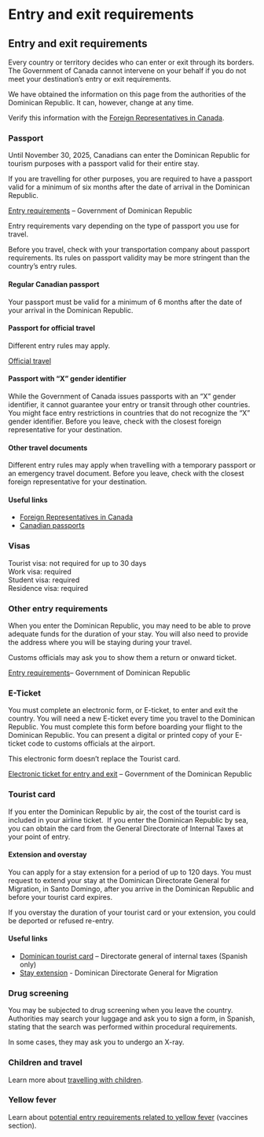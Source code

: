 # Entry and exit requirements

## Entry and exit requirements

Every country or territory decides who can enter or exit through its borders. The Government of Canada cannot intervene on your behalf if you do not meet your destination’s entry or exit requirements.

We have obtained the information on this page from the authorities of the Dominican Republic. It can, however, change at any time.

Verify this information with the [Foreign Representatives in Canada](https://www.international.gc.ca/protocol-protocole/reps.aspx?lang=eng).

### Passport

Until November 30, 2025, Canadians can enter the Dominican Republic for tourism purposes with a passport valid for their entire stay.

If you are travelling for other purposes, you are required to have a passport valid for a minimum of six months after the date of arrival in the Dominican Republic.

[Entry requirements](https://www.godominicanrepublic.com/travel/entry-requirements/) – Government of Dominican Republic

Entry requirements vary depending on the type of passport you use for travel.

Before you travel, check with your transportation company about passport requirements. Its rules on passport validity may be more stringent than the country’s entry rules.

#### Regular Canadian passport

Your passport must be valid for a minimum of 6 months after the date of your arrival in the Dominican Republic.

#### Passport for official travel

Different entry rules may apply.

[Official travel](https://www.canada.ca/en/immigration-refugees-citizenship/services/canadian-passports/official-travel.html)

#### Passport with “X” gender identifier

While the Government of Canada issues passports with an “X” gender identifier, it cannot guarantee your entry or transit through other countries. You might face entry restrictions in countries that do not recognize the “X” gender identifier. Before you leave, check with the closest foreign representative for your destination.

#### Other travel documents

Different entry rules may apply when travelling with a temporary passport or an emergency travel document. Before you leave, check with the closest foreign representative for your destination.

#### Useful links

* [Foreign Representatives in Canada](https://www.international.gc.ca/protocol-protocole/reps.aspx?lang=eng)
* [Canadian passports](http://www.canada.ca/passport)

### Visas

Tourist visa: not required for up to 30 days  
 Work visa: required  
 Student visa: required  
 Residence visa: required

### Other entry requirements

When you enter the Dominican Republic, you may need to be able to prove adequate funds for the duration of your stay. You will also need to provide the address where you will be staying during your travel.

Customs officials may ask you to show them a return or onward ticket.

[Entry requirements](https://www.godominicanrepublic.com/travel/entry-requirements/)– Government of Dominican Republic

### E-Ticket

You must complete an electronic form, or E-ticket, to enter and exit the country. You will need a new E-ticket every time you travel to the Dominican Republic. You must complete this form before boarding your flight to the Dominican Republic. You can present a digital or printed copy of your E-ticket code to customs officials at the airport.

This electronic form doesn’t replace the Tourist card.

[Electronic ticket for entry and exit](https://eticket.migracion.gob.do/) – Government of the Dominican Republic

### Tourist card

If you enter the Dominican Republic by air, the cost of the tourist card is included in your airline ticket.  If you enter the Dominican Republic by sea, you can obtain the card from the General Directorate of Internal Taxes at your point of entry.

#### Extension and overstay

You can apply for a stay extension for a period of up to 120 days. You must request to extend your stay at the Dominican Directorate General for Migration, in Santo Domingo, after you arrive in the Dominican Republic and before your tourist card expires.

If you overstay the duration of your tourist card or your extension, you could be deported or refused re-entry.

#### Useful links

* [Dominican tourist card](https://dgii.gov.do/sobreTarjetaTurista/Paginas/default.aspx) – Directorate general of internal taxes (Spanish only)
* [Stay extension](https://www.migracion.gob.do/) - Dominican Directorate General for Migration

### Drug screening

You may be subjected to drug screening when you leave the country. Authorities may search your luggage and ask you to sign a form, in Spanish, stating that the search was performed within procedural requirements.

In some cases, they may ask you to undergo an X-ray.

### Children and travel

Learn more about [travelling with children](http://travel.gc.ca/travelling/children).

### Yellow fever

Learn about [potential entry requirements related to yellow fever](#health) (vaccines section).